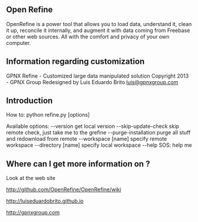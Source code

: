 Open Refine
-------------------


OpenRefine is a power tool that allows you to load data, understand it,
clean it up, reconcile it internally, and augment it with data coming from
Freebase or other web sources. All with the comfort and privacy of 
your own computer.

Information regarding customization
----------------------------------------------

GPNX Refine - Customized large data manipulated solution
Copyright 2013 - GPNX Group
Redesigned by Luis Eduardo Brito <luis@gpnxgroup.com>

Introduction
----------------------------------------------

How to:
    python refine.py [options]

Available options:
    --version                  get local version
    --skip-update-check        skip remote check, just take me to the grefine
    --purge-installation       purge all stuff and redownload from remote
    --workspace [name]         specify remote workspace
    --directory [name]         specify local workspace
    --help                     SOS: help me

Where can I get more information on ?
----------------------------------------------

Look at the  web site

http://github.com/OpenRefine/OpenRefine/wiki

http://luiseduardobrito.github.io

http://gpnxgroup.com
